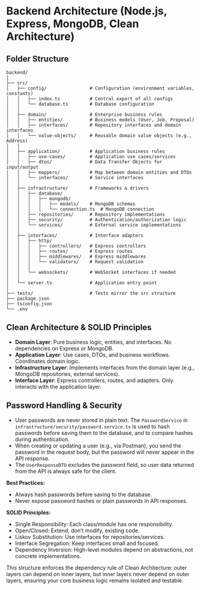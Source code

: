 # Backend Architecture (Node.js, Express, MongoDB, Clean Architecture)

## Folder Structure

```
backend/
│
├── src/
│   ├── config/                # Configuration (environment variables, constants)
│   │   ├── index.ts           # Central export of all configs
│   │   └── database.ts        # Database configuration
│   │
│   ├── domain/                # Enterprise business rules
│   │   ├── entities/          # Business models (User, Job, Proposal)
│   │   ├── interfaces/        # Repository interfaces and domain interfaces
│   │   └── value-objects/     # Reusable domain value objects (e.g., Address)
│   │
│   ├── application/           # Application business rules
│   │   ├── use-cases/         # Application use cases/services
│   │   ├── dtos/              # Data Transfer Objects for input/output
│   │   ├── mappers/           # Map between domain entities and DTOs
│   │   └── interfaces/        # Service interfaces
│   │
│   ├── infrastructure/        # Frameworks & drivers
│   │   ├── database/
│   │   │   ├── mongodb/
│   │   │   │   ├── models/    # MongoDB schemas
│   │   │   │   └── connection.ts  # MongoDB connection
│   │   ├── repositories/      # Repository implementations
│   │   ├── security/          # Authentication/authorization logic
│   │   └── services/          # External service implementations
│   │
│   ├── interfaces/            # Interface adapters
│   │   ├── http/
│   │   │   ├── controllers/   # Express controllers
│   │   │   ├── routes/        # Express routes
│   │   │   ├── middlewares/   # Express middlewares
│   │   │   └── validators/    # Request validation
│   │   │
│   │   └── websockets/        # WebSocket interfaces if needed
│   │
│   └── server.ts              # Application entry point
│
├── tests/                     # Tests mirror the src structure
├── package.json
├── tsconfig.json
└── .env
```

## Clean Architecture & SOLID Principles

- **Domain Layer**: Pure business logic, entities, and interfaces. No dependencies on Express or MongoDB.
- **Application Layer**: Use cases, DTOs, and business workflows. Coordinates domain logic.
- **Infrastructure Layer**: Implements interfaces from the domain layer (e.g., MongoDB repositories, external services).
- **Interface Layer**: Express controllers, routes, and adapters. Only interacts with the application layer.

## Password Handling & Security

- User passwords are never stored in plain text. The `PasswordService` in `infrastructure/security/password.service.ts` is used to hash passwords before saving them to the database, and to compare hashes during authentication.
- When creating or updating a user (e.g., via Postman), you send the password in the request body, but the password will never appear in the API response.
- The `UserResponseDTO` excludes the password field, so user data returned from the API is always safe for the client.

**Best Practices:**

- Always hash passwords before saving to the database.
- Never expose password hashes or plain passwords in API responses.

**SOLID Principles:**

- Single Responsibility: Each class/module has one responsibility.
- Open/Closed: Extend, don’t modify, existing code.
- Liskov Substitution: Use interfaces for repositories/services.
- Interface Segregation: Keep interfaces small and focused.
- Dependency Inversion: High-level modules depend on abstractions, not concrete implementations.

This structure enforces the dependency rule of Clean Architecture: outer layers can depend on inner layers, but inner layers never depend on outer layers, ensuring your core business logic remains isolated and testable.
